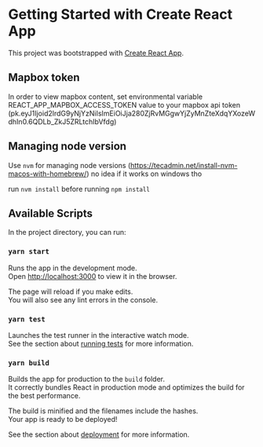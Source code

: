 # Getting Started with Create React App

This project was bootstrapped with [Create React App](https://github.com/facebook/create-react-app).

## Mapbox token

In order to view mapbox content, set environmental variable REACT_APP_MAPBOX_ACCESS_TOKEN value to your mapbox api token
(pk.eyJ1Ijoid2lrdG9yNjYzNiIsImEiOiJja280ZjRvMGgwYjZyMnZteXdqYXozeWdhIn0.6QDLb_ZkJ5ZRLtchIbVfdg)

## Managing node version

Use `nvm` for managing node versions (https://tecadmin.net/install-nvm-macos-with-homebrew/) no idea if it works on windows tho

run `nvm install` before running `npm install`

## Available Scripts

In the project directory, you can run:

### `yarn start`

Runs the app in the development mode.\
Open [http://localhost:3000](http://localhost:3000) to view it in the browser.

The page will reload if you make edits.\
You will also see any lint errors in the console.

### `yarn test`

Launches the test runner in the interactive watch mode.\
See the section about [running tests](https://facebook.github.io/create-react-app/docs/running-tests) for more information.

### `yarn build`

Builds the app for production to the `build` folder.\
It correctly bundles React in production mode and optimizes the build for the best performance.

The build is minified and the filenames include the hashes.\
Your app is ready to be deployed!

See the section about [deployment](https://facebook.github.io/create-react-app/docs/deployment) for more information.
